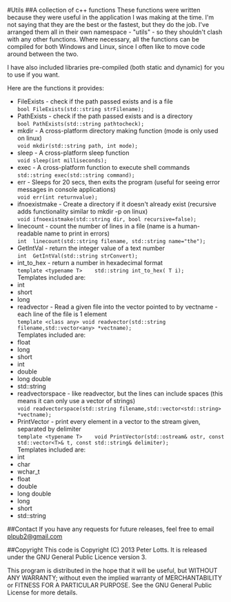 #Utils
##A collection of c++ functions
These functions were written because they were useful in the application I was making at the time.
I'm not saying that they are the best or the fastest, but they do the job.
I've arranged them all in their own namespace - "utils" - so they shouldn't clash with any other functions.
Where necessary, all the functions can be compiled for both Windows and Linux, since I often like to move code around between the two.

I have also included libraries pre-compiled (both static and dynamic) for you to use if you want.

Here are the functions it provides:

- FileExists - check if the path passed exists and is a file  
```bool	FileExists(std::string strFilename);```
- PathExists - check if the path passed exists and is a directory  
```bool	PathExists(std::string pathtocheck);```
- mkdir - A cross-platform directory making function (mode is only used on linux)  
```void	mkdir(std::string path, int mode);```
- sleep - A cross-platform sleep function  
```void	sleep(int milliseconds);```
- exec - A cross-platform function to execute shell commands  
```std::string exec(std::string command);```
- err - Sleeps for 20 secs, then exits the program (useful for seeing error messages in console applications)  
```void	err(int returnvalue);```
- ifnoexistmake - Create a directory if it doesn't already exist (recursive adds functionality similar to mkdir -p on linux)  
```void	ifnoexistmake(std::string dir, bool recursive=false);```
- linecount - count the number of lines in a file (name is a human-readable name to print in errors)  
```int	linecount(std::string filename, std::string name="the");```
- GetIntVal - return the integer value of a text number  
```int	GetIntVal(std::string strConvert);```
- int_to_hex - return a number in hexadecimal format  
```template <typename T>	std::string int_to_hex( T i);```  
Templates included are:
 - int
 - short
 - long
- readvector - Read a given file into the vector pointed to by vectname - each line of the file is 1 element  
```template <class any>	void readvector(std::string filename,std::vector<any> *vectname);```  
Templates included are:
 - float
 - long
 - short
 - int
 - double
 - long double
 - std::string
- readvectorspace - like readvector, but the lines can include spaces (this means it can only use a vector of strings)  
```void	readvectorspace(std::string filename,std::vector<std::string> *vectname);```
- PrintVector - print every element in a vector to the stream given, separated by delimiter  
```template <typename T>	void PrintVector(std::ostream& ostr, const std::vector<T>& t, const std::string& delimiter);```  
Templates included are:
 - int
 - char
 - wchar_t
 - float
 - double
 - long double
 - long
 - short
 - std::string
 
 ##Contact
If you have any requests for future releases, feel free to email plpub2@gmail.com 

##Copyright
This code is Copyright (C) 2013  Peter Lotts. 
It is released under the GNU General Public Licence version 3. 

This program is distributed in the hope that it will be useful, 
but WITHOUT ANY WARRANTY; without even the implied warranty of 
MERCHANTABILITY or FITNESS FOR A PARTICULAR PURPOSE.  See the 
GNU General Public License for more details. 